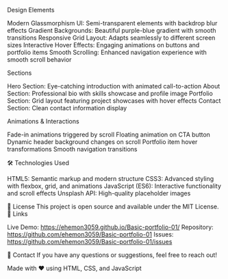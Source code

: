 Design Elements

Modern Glassmorphism UI: Semi-transparent elements with backdrop blur effects
Gradient Backgrounds: Beautiful purple-blue gradient with smooth transitions
Responsive Grid Layout: Adapts seamlessly to different screen sizes
Interactive Hover Effects: Engaging animations on buttons and portfolio items
Smooth Scrolling: Enhanced navigation experience with smooth scroll behavior

Sections

Hero Section: Eye-catching introduction with animated call-to-action
About Section: Professional bio with skills showcase and profile image
Portfolio Section: Grid layout featuring project showcases with hover effects
Contact Section: Clean contact information display

Animations & Interactions

Fade-in animations triggered by scroll
Floating animation on CTA button
Dynamic header background changes on scroll
Portfolio item hover transformations
Smooth navigation transitions

🛠️ Technologies Used

HTML5: Semantic markup and modern structure
CSS3: Advanced styling with flexbox, grid, and animations
JavaScript (ES6): Interactive functionality and scroll effects
Unsplash API: High-quality placeholder images


📝 License
This project is open source and available under the MIT License.
🔗 Links

Live Demo: https://ehemon3059.github.io/Basic-portfolio-01/
Repository: https://github.com/ehemon3059/Basic-portfolio-01
Issues: https://github.com/ehemon3059/Basic-portfolio-01/issues

📧 Contact
If you have any questions or suggestions, feel free to reach out!

Made with ❤️ using HTML, CSS, and JavaScript